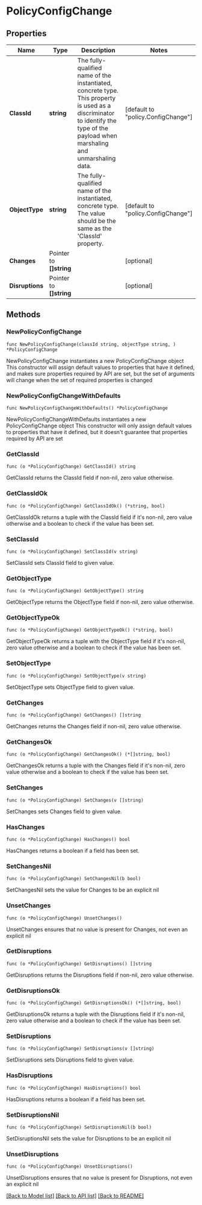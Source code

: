 # PolicyConfigChange

## Properties

Name | Type | Description | Notes
------------ | ------------- | ------------- | -------------
**ClassId** | **string** | The fully-qualified name of the instantiated, concrete type. This property is used as a discriminator to identify the type of the payload when marshaling and unmarshaling data. | [default to "policy.ConfigChange"]
**ObjectType** | **string** | The fully-qualified name of the instantiated, concrete type. The value should be the same as the &#39;ClassId&#39; property. | [default to "policy.ConfigChange"]
**Changes** | Pointer to **[]string** |  | [optional] 
**Disruptions** | Pointer to **[]string** |  | [optional] 

## Methods

### NewPolicyConfigChange

`func NewPolicyConfigChange(classId string, objectType string, ) *PolicyConfigChange`

NewPolicyConfigChange instantiates a new PolicyConfigChange object
This constructor will assign default values to properties that have it defined,
and makes sure properties required by API are set, but the set of arguments
will change when the set of required properties is changed

### NewPolicyConfigChangeWithDefaults

`func NewPolicyConfigChangeWithDefaults() *PolicyConfigChange`

NewPolicyConfigChangeWithDefaults instantiates a new PolicyConfigChange object
This constructor will only assign default values to properties that have it defined,
but it doesn't guarantee that properties required by API are set

### GetClassId

`func (o *PolicyConfigChange) GetClassId() string`

GetClassId returns the ClassId field if non-nil, zero value otherwise.

### GetClassIdOk

`func (o *PolicyConfigChange) GetClassIdOk() (*string, bool)`

GetClassIdOk returns a tuple with the ClassId field if it's non-nil, zero value otherwise
and a boolean to check if the value has been set.

### SetClassId

`func (o *PolicyConfigChange) SetClassId(v string)`

SetClassId sets ClassId field to given value.


### GetObjectType

`func (o *PolicyConfigChange) GetObjectType() string`

GetObjectType returns the ObjectType field if non-nil, zero value otherwise.

### GetObjectTypeOk

`func (o *PolicyConfigChange) GetObjectTypeOk() (*string, bool)`

GetObjectTypeOk returns a tuple with the ObjectType field if it's non-nil, zero value otherwise
and a boolean to check if the value has been set.

### SetObjectType

`func (o *PolicyConfigChange) SetObjectType(v string)`

SetObjectType sets ObjectType field to given value.


### GetChanges

`func (o *PolicyConfigChange) GetChanges() []string`

GetChanges returns the Changes field if non-nil, zero value otherwise.

### GetChangesOk

`func (o *PolicyConfigChange) GetChangesOk() (*[]string, bool)`

GetChangesOk returns a tuple with the Changes field if it's non-nil, zero value otherwise
and a boolean to check if the value has been set.

### SetChanges

`func (o *PolicyConfigChange) SetChanges(v []string)`

SetChanges sets Changes field to given value.

### HasChanges

`func (o *PolicyConfigChange) HasChanges() bool`

HasChanges returns a boolean if a field has been set.

### SetChangesNil

`func (o *PolicyConfigChange) SetChangesNil(b bool)`

 SetChangesNil sets the value for Changes to be an explicit nil

### UnsetChanges
`func (o *PolicyConfigChange) UnsetChanges()`

UnsetChanges ensures that no value is present for Changes, not even an explicit nil
### GetDisruptions

`func (o *PolicyConfigChange) GetDisruptions() []string`

GetDisruptions returns the Disruptions field if non-nil, zero value otherwise.

### GetDisruptionsOk

`func (o *PolicyConfigChange) GetDisruptionsOk() (*[]string, bool)`

GetDisruptionsOk returns a tuple with the Disruptions field if it's non-nil, zero value otherwise
and a boolean to check if the value has been set.

### SetDisruptions

`func (o *PolicyConfigChange) SetDisruptions(v []string)`

SetDisruptions sets Disruptions field to given value.

### HasDisruptions

`func (o *PolicyConfigChange) HasDisruptions() bool`

HasDisruptions returns a boolean if a field has been set.

### SetDisruptionsNil

`func (o *PolicyConfigChange) SetDisruptionsNil(b bool)`

 SetDisruptionsNil sets the value for Disruptions to be an explicit nil

### UnsetDisruptions
`func (o *PolicyConfigChange) UnsetDisruptions()`

UnsetDisruptions ensures that no value is present for Disruptions, not even an explicit nil

[[Back to Model list]](../README.md#documentation-for-models) [[Back to API list]](../README.md#documentation-for-api-endpoints) [[Back to README]](../README.md)


